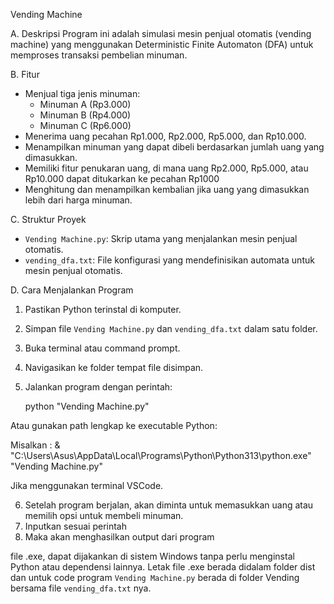 Vending Machine

A. Deskripsi
Program ini adalah simulasi mesin penjual otomatis (vending machine) yang menggunakan Deterministic Finite Automaton (DFA) untuk memproses transaksi pembelian minuman.

B. Fitur
- Menjual tiga jenis minuman: 
  - Minuman A (Rp3.000)
  - Minuman B (Rp4.000)
  - Minuman C (Rp6.000)
- Menerima uang pecahan Rp1.000, Rp2.000, Rp5.000, dan Rp10.000.
- Menampilkan minuman yang dapat dibeli berdasarkan jumlah uang yang dimasukkan.
- Memiliki fitur penukaran uang, di mana uang Rp2.000, Rp5.000, atau Rp10.000
 dapat ditukarkan ke pecahan Rp1000
- Menghitung dan menampilkan kembalian jika uang yang dimasukkan lebih dari harga minuman.

C. Struktur Proyek
- `Vending Machine.py`: Skrip utama yang menjalankan mesin penjual otomatis.
- `vending_dfa.txt`: File konfigurasi yang mendefinisikan automata untuk mesin penjual otomatis.

D. Cara Menjalankan Program

1. Pastikan Python terinstal di komputer.
2. Simpan file `Vending Machine.py` dan `vending_dfa.txt` dalam satu folder.
3. Buka terminal atau command prompt.
4. Navigasikan ke folder tempat file disimpan.
5. Jalankan program dengan perintah:

   python "Vending Machine.py"

Atau gunakan path lengkap ke executable Python:

Misalkan :
& "C:\Users\Asus\AppData\Local\Programs\Python\Python313\python.exe" "Vending Machine.py"

Jika menggunakan terminal VSCode.

6. Setelah program berjalan, akan diminta untuk memasukkan uang atau memilih opsi untuk membeli minuman.
7. Inputkan sesuai perintah
8. Maka akan menghasilkan output dari program

file .exe, dapat dijakankan di sistem Windows tanpa perlu menginstal Python atau dependensi lainnya. Letak file .exe berada didalam folder dist dan untuk code program `Vending Machine.py` berada di folder Vending bersama file `vending_dfa.txt` nya.
